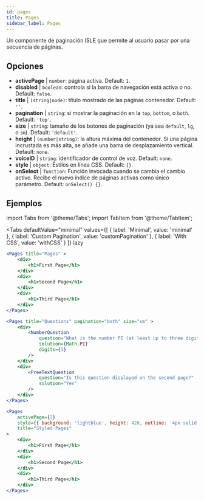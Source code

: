 ```yaml
---
id: pages 
title: Pages
sidebar_label: Pages
---
```


Un componente de paginación ISLE que permite al usuario pasar por una secuencia de páginas.

## Opciones

* __activePage__ | `number`: página activa. Default: `1`.
* __disabled__ | `boolean`: controla si la barra de navegación está activa o no. Default: `false`.
* __title__ | `(string|node)`: título mostrado de las páginas contenedor. Default: `''`.
* __pagination__ | `string`: si mostrar la paginación en la `top`, `bottom`, o `both`. Default: `'top'`.
* __size__ | `string`: tamaño de los botones de paginación (ya sea `default`, `lg`, o `sm`). Default: `'default'`.
* __height__ | `(number|string)`: la altura máxima del contenedor. Si una página incrustada es más alta, se añade una barra de desplazamiento vertical. Default: `none`.
* __voiceID__ | `string`: identificador de control de voz. Default: `none`.
* __style__ | `object`: Estilos en línea CSS. Default: `{}`.
* __onSelect__ | `function`: Función invocada cuando se cambia el cambio activo. Recibe el nuevo índice de páginas activas como único parámetro. Default: `onSelect() {}`.


## Ejemplos

import Tabs from '@theme/Tabs';
import TabItem from '@theme/TabItem';

<Tabs
    defaultValue="minimal"
    values={[
        { label: 'Minimal', value: 'minimal' },
        { label: 'Custom Pagination', value: 'customPagination' },
        { label: 'With CSS', value: 'withCSS' }
    ]}
    lazy
>

<TabItem value="minimal">

```jsx live
<Pages title="Pages" >
    <div>
        <h1>First Page</h1>
    </div>
    <div>
        <h1>Second Page</h1>
    </div>
    <div>
        <h1>Third Page</h1>
    </div>
</Pages>
```

</TabItem>

<TabItem value="customPagination" >

```jsx live
<Pages title="Questions" pagination="both" size="sm" >
    <div>
        <NumberQuestion
            question="What is the number PI (at least up to three digits after the decimal point)?"
            solution={Math.PI}
            digits={3}
        />
    </div>
    <div>
        <FreeTextQuestion 
            question="Is this question displayed on the second page?"
            solution="Yes" 
        />
    </div>
</Pages>
```
</TabItem>

<TabItem value="withCSS">

```jsx live
<Pages 
    activePage={2}
    style={{ background: 'lightblue', height: 420, outline: '4px solid black' }} 
    title="Styled Pages"
>
    <div>
        <h1>First Page</h1>
    </div>
    <div>
        <h1>Second Page</h1>
    </div>
    <div>
        <h1>Third Page</h1>
    </div>
</Pages>
```

</TabItem>

</Tabs>

